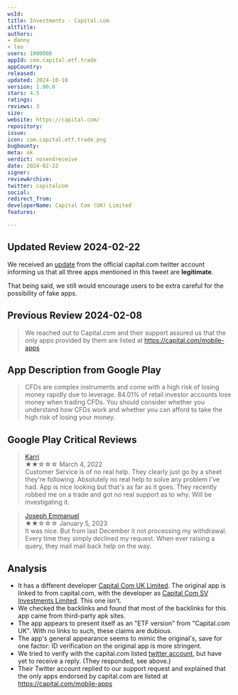 ```yaml
---
wsId: 
title: Investments - Capital.com
altTitle: 
authors:
- danny
- leo
users: 1000000
appId: com.capital.etf.trade
appCountry: 
released: 
updated: 2024-10-18
version: 1.90.0
stars: 4.5
ratings: 
reviews: 3
size: 
website: https://capital.com/
repository: 
issue: 
icon: com.capital.etf.trade.png
bugbounty: 
meta: ok
verdict: nosendreceive
date: 2024-02-22
signer: 
reviewArchive: 
twitter: capitalcom
social: 
redirect_from: 
developerName: Capital Com (UK) Limited
features: 

---
```


## Updated Review 2024-02-22

We received an [update](https://twitter.com/capitalcom/status/1760305111820021958) from the official capital.com twitter account informing us that all three apps mentioned in this tweet are **legitimate**. 

That being said, we still would encourage users to be extra careful for the possibility of fake apps. 

## Previous Review 2024-02-08

> We reached out to Capital.com and their support assured us that the only apps provided by them are listed at https://capital.com/mobile-apps

## App Description from Google Play

> CFDs are complex instruments and come with a high risk of losing money rapidly due to leverage. 84.01% of retail investor accounts lose money when trading CFDs. You should consider whether you understand how CFDs work and whether you can afford to take the high risk of losing your money.

## Google Play Critical Reviews

> [Karri](https://play.google.com/store/apps/details?id=com.capital.etf.trade)<br>
  ★★☆☆☆ March 4, 2022 <br>
       Customer Service is of no real help. They clearly just go by a sheet they're following. Absolutely no real help to solve any problem I've had. App is nice looking but that's as far as it goes. They recently robbed me on a trade and got no real support as to why. Will be investigating it.

> [Joseph Emmanuel](https://play.google.com/store/apps/details?id=com.capital.etf.trade)<br>
  ★★☆☆☆ January 5, 2023 <br>
       It was nice. But from last December it not processing my withdrawal. Every time they simply declined my request. When ever raising a query, they mail mail back help on the way.

## Analysis

- It has a different developer
  [Capital Com UK Limited](https://play.google.com/store/apps/developer?id=Capital+Com+UK+Limited).
  The original app is linked to from capital.com, with the developer as
  [Capital Com SV Investments Limited](https://play.google.com/store/apps/dev?id=5723292543470816278).
  This one isn't.
- We checked the backlinks and found that most of the backlinks for this app
  came from third-party apk sites.
- The app appears to present itself as an "ETF version" from "Capital.com UK".
  With no links to such, these claims are dubious.
- The app's general appearance seems to mimic the original's, save for one
  factor: ID verification on the original app is more stringent.
- We tried to verify with the capital.com listed
  [twitter account](https://twitter.com/dannybuntu/status/1755503677354475981),
  but have yet to receive a reply. (They responded, see above.)
- Their Twitter account replied to our support request and explained that the
  only apps endorsed by capital.com are listed at https://capital.com/mobile-apps
  